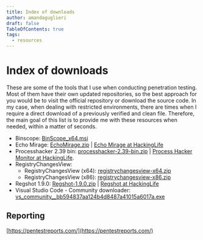 ```yaml
---
title: Index of downloads 
author: amandaguglieri
draft: false
TableOfContents: true
tags:
  - resources
---
```


# Index of downloads

These are some of the tools that I use when conducting penetration testing. Most of them have their own updated repositories, so the best approach for you would be to visit the official repository or download the source code. In my case, when dealing with restricted environments, there are times when I require a direct download of a previously verified and clean file. Therefore, the main goal of this list is to provide me with these resources when needed, within a matter of seconds.

- Binscope: [BinScope_x64.msi](../files/BinScope_x64.msi)
- Echo Mirage: [EchoMirage.zip](../files/EchoMirage.zip) | [Echo Mirage at HackingLife](../echo-mirage.md)
- Processhacker 2.39 bin: [processhacker-2.39-bin.zip](../files/processhacker-2.39-bin.zip) | [Process Hacker Monitor at HackingLife](../process-hacker-tool.md).
- RegistryChangesView: 
	- RegistryChangesView (x64): [registrychangesview-x64.zip](../files/registrychangesview-x64.zip)
	- RegistryChangesView (x86): [registrychangesview-x86.zip](../files/registrychangesview-x86.zip)
- Regshot 1.9.0: [Regshot-1.9.0.zip](../files/Regshot-1.9.0.zip) | [Regshot at HackingLife](../regshot.md)
- Visual Studio Code - Community downloader: [vs_community__bb594837aa124b4d8487a41015a6017a.exe](../files/vs_community__bb594837aa124b4d8487a41015a6017a.exe) 


## Reporting

[https://pentestreports.com/](https://pentestreports.com/)